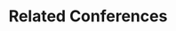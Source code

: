 ---
widget: experience
headless: true  # This file represents a page section.

# Put Your Section Options Here (title, background, etc.) ...
title: Related Conferences
subtitle:
weight: 30 # The position of section on page

# Date format
#   Refer to https://wowchemy.com/docs/getting-started/customization/#date-format
date_format: Jan-02-06

# Experiences.
#   Add/remove as many `experience` blocks below as you like.
#   Required fields are `title`, `company`, and `date_start`.
#   Leave `date_end` empty if it's your current employer.
#   Begin/end multi-line descriptions with `>-`.
experience:
  - title: '52ème colloque de la SFECA'
    company: 'SFECA'
    company_url: 'https://sfecatours.sciencesconf.org'
    #company_logo: my-logo  # Optional logo
    location: 'Tours, France'
    date_start: '2023-05-23'
    date_end: '2023-05-25'
    description: >-
        52ème Colloque de la Société Française pour l'Etude du Comportement Animal
                
---
